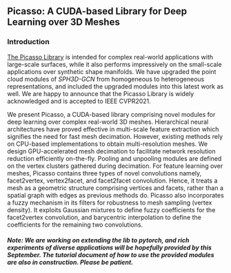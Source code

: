 ## Picasso: A CUDA-based Library for Deep Learning over 3D Meshes

### Introduction
[The Picasso Library](https://arxiv.org/abs/2103.15076) is intended for
complex real-world applications with large-scale surfaces, while it also performs impressively on the small-scale applications over synthetic shape manifolds. We have upgraded the point cloud modules of *SPH3D-GCN* from homogeneous to heterogeneous representations, and included the upgraded modules into this latest work as well. We are happy to announce that the Picasso Library is widely acknowledged and is accepted to IEEE CVPR2021.

We present Picasso, a CUDA-based library comprising novel modules for deep learning over complex real-world 3D meshes. Hierarchical neural architectures have proved effective in multi-scale feature extraction which signifies the need for fast mesh decimation. However, existing methods rely on CPU-based implementations to obtain multi-resolution meshes. We design GPU-accelerated mesh decimation to facilitate network resolution reduction efficiently on-the-fly. Pooling and unpooling modules are defined on the vertex clusters gathered during decimation. For feature learning over meshes, Picasso contains three types of novel convolutions namely, facet2vertex, vertex2facet, and facet2facet convolution. Hence, it treats a mesh as a geometric structure comprising vertices and facets, rather than a spatial graph with edges as previous methods do. Picasso also incorporates a fuzzy mechanism in its filters for robustness to mesh sampling (vertex density). It exploits Gaussian mixtures to define fuzzy coefficients for the facet2vertex convolution, and barycentric interpolation to define the coefficients for the remaining two convolutions. 

#### *Note: We are working on extending the lib to pytorch, and rich experiments of diverse applications will be hopefully provided by this September. The tutorial document of how to use the provided modules are also in construction. Please be patient.*
